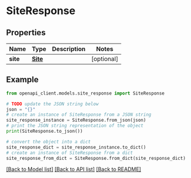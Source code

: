 # SiteResponse


## Properties

Name | Type | Description | Notes
------------ | ------------- | ------------- | -------------
**site** | [**Site**](Site.md) |  | [optional] 

## Example

```python
from openapi_client.models.site_response import SiteResponse

# TODO update the JSON string below
json = "{}"
# create an instance of SiteResponse from a JSON string
site_response_instance = SiteResponse.from_json(json)
# print the JSON string representation of the object
print(SiteResponse.to_json())

# convert the object into a dict
site_response_dict = site_response_instance.to_dict()
# create an instance of SiteResponse from a dict
site_response_from_dict = SiteResponse.from_dict(site_response_dict)
```
[[Back to Model list]](../README.md#documentation-for-models) [[Back to API list]](../README.md#documentation-for-api-endpoints) [[Back to README]](../README.md)



